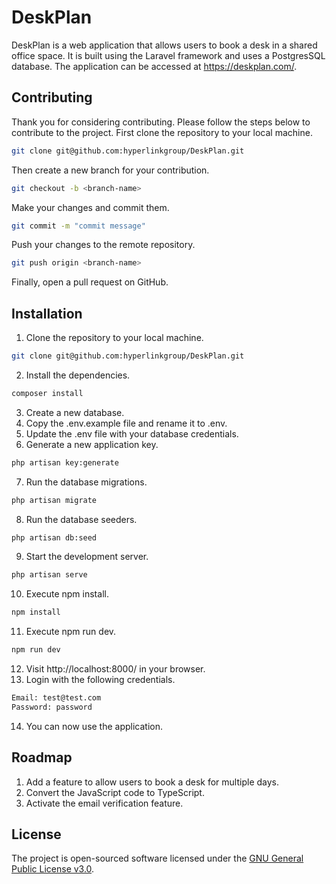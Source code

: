 # DeskPlan
DeskPlan is a web application that allows users to book a desk in a shared office space. It is built using the Laravel framework and uses a PostgresSQL database. The application can be accessed at https://deskplan.com/.

## Contributing

Thank you for considering contributing. Please follow the steps below to contribute to the project.
First clone the repository to your local machine.
```bash
git clone git@github.com:hyperlinkgroup/DeskPlan.git
```
Then create a new branch for your contribution.
```bash
git checkout -b <branch-name>
```
Make your changes and commit them.
```bash
git commit -m "commit message"
```
Push your changes to the remote repository.
```bash
git push origin <branch-name>
```
Finally, open a pull request on GitHub.

## Installation
1. Clone the repository to your local machine.
```bash
git clone git@github.com:hyperlinkgroup/DeskPlan.git
```
2. Install the dependencies.
```bash
composer install
```
3. Create a new database.
4. Copy the .env.example file and rename it to .env.
5. Update the .env file with your database credentials.
6. Generate a new application key.
```bash
php artisan key:generate
```
7. Run the database migrations.
```bash
php artisan migrate
```
8. Run the database seeders.
```bash
php artisan db:seed
```
9. Start the development server.
```bash
php artisan serve
```
10. Execute npm install.
```bash
npm install
```
11. Execute npm run dev.
```bash
npm run dev
```
12. Visit http://localhost:8000/ in your browser.
13. Login with the following credentials.
```bash
Email: test@test.com
Password: password
```
14. You can now use the application.


## Roadmap
1. Add a feature to allow users to book a desk for multiple days.
2. Convert the JavaScript code to TypeScript.
3. Activate the email verification feature.

## License

The project is open-sourced software licensed under the [GNU General Public License v3.0](https://choosealicense.com/licenses/gpl-3.0/).
